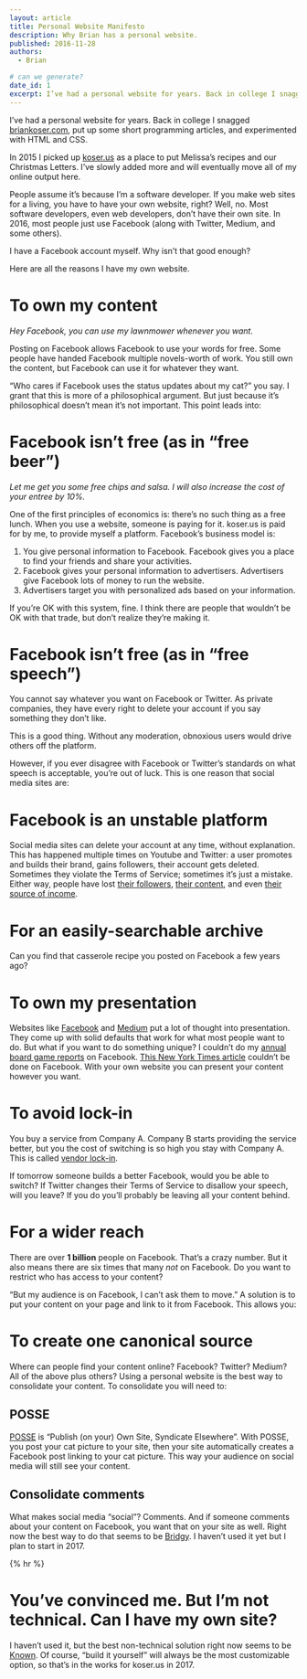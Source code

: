 ```yaml
---
layout: article
title: Personal Website Manifesto
description: Why Brian has a personal website.
published: 2016-11-28
authors:
  - Brian

# can we generate?
date_id: 1
excerpt: I’ve had a per­sonal web­site for years. Back in col­lege I snagged bri­ankoser.com, put up some short pro­gram­ming ar­ti­cles, and ex­per­i­mented with HTML and CSS.
---
```

I’ve had a personal website for years. Back in college I snagged [briankoser.com](http://briankoser.com), put up some short programming articles, and experimented with HTML and CSS.

In 2015 I picked up [koser.us](http://koser.us) as a place to put Melissa’s recipes and our Christmas Letters. I’ve slowly added more and will eventually move all of my online output here.

People assume it’s because I’m a software developer. If you make web sites for a living, you have to have your own website, right? Well, no. Most software developers, even web developers, don’t have their own site. In 2016, most people just use Facebook (along with Twitter, Medium, and some others).

I have a Facebook account myself. Why isn’t that good enough?

Here are all the reasons I have my own website.

# To own my content
*Hey Facebook, you can use my lawnmower whenever you want.*

Posting on Facebook allows Facebook to use your words for free. Some people have handed Facebook multiple novels-worth of work. You still own the content, but Facebook can use it for whatever they want.

“Who cares if Facebook uses the status updates about my cat?” you say. I grant that this is more of a philosophical argument. But just because it’s philosophical doesn’t mean it’s not important. This point leads into:

# Facebook isn’t free (as in “free beer”)
*Let me get you some free chips and salsa. I will also increase the cost of your entree by 10%.*

One of the first principles of economics is: there’s no such thing as a free lunch. When you use a website, someone is paying for it. koser.us is paid for by me, to provide myself a platform. Facebook’s business model is:

1. You give personal information to Facebook. Facebook gives you a place to find your friends and share your activities.
2. Facebook gives your personal information to advertisers. Advertisers give Facebook lots of money to run the website.
3. Advertisers target you with personalized ads based on your information.

If you’re OK with this system, fine. I think there are people that wouldn’t be OK with that trade, but don’t realize they’re making it.

# Facebook isn’t free (as in “free speech”)
You cannot say whatever you want on Facebook or Twitter. As private companies, they have every right to delete your account if you say something they don’t like.

This is a good thing. Without any moderation, obnoxious users would drive others off the platform.

However, if you ever disagree with Facebook or Twitter’s standards on what speech is acceptable, you’re out of luck. This is one reason that social media sites are:

# Facebook is an unstable platform
Social media sites can delete your account at any time, without explanation. This has happened multiple times on Youtube and Twitter: a user promotes and builds their brand, gains followers, their account gets deleted. Sometimes they violate the Terms of Service; sometimes it’s just a mistake. Either way, people have lost [their followers](https://marie-antoinettequeenoffrance.blogspot.com/2015/10/why-twitter-permanently-suspended-my.html), [their content](http://www.sciencealert.com/google-has-deleted-an-artist-s-blog-with-14-years-of-his-work), and even [their source of income](https://www.maxlaumeister.com/blog/google-is-deleting-your-favorite-youtube-videos/).

# For an easily-searchable archive
Can you find that casserole recipe you posted on Facebook a few years ago?

# To own my presentation
Websites like [Facebook](http://www.positivecomputing.org/2014/03/design-for-conflict-resolution-and.html) and [Medium](https://medium.design/crafting-link-underlines-on-medium-7c03a9274f9#.syb8bp65v) put a lot of thought into presentation. They come up with solid defaults that work for what most people want to do. But what if you want to do something unique? I couldn’t do my [annual board game reports](http://koser.us/games/) on Facebook. [This New York Times article](http://www.nytimes.com/interactive/2016/08/11/magazine/isis-middle-east-arab-spring-fractured-lands.html) couldn’t be done on Facebook. With your own website you can present your content however you want.

# To avoid lock-in
You buy a service from Company A. Company B starts providing the service better, but you the cost of switching is so high you stay with Company A. This is called [vendor lock-in](https://en.m.wikipedia.org/wiki/Vendor_lock-in).

If tomorrow someone builds a better Facebook, would you be able to switch? If Twitter changes their Terms of Service to disallow your speech, will you leave? If you do you’ll probably be leaving all your content behind.

# For a wider reach
There are over **1 billion** people on Facebook. That’s a crazy number. But it also means there are six times that many *not* on Facebook. Do you want to restrict who has access to your content?

“But my audience is on Facebook, I can’t ask them to move.” A solution is to put your content on your page and link to it from Facebook. This allows you:

# To create one canonical source
Where can people find your content online? Facebook? Twitter? Medium? All of the above plus others? Using a personal website is the best way to consolidate your content. To consolidate you will need to:

## POSSE
[POSSE](https://indieweb.org/POSSE) is “Publish (on your) Own Site, Syndicate Elsewhere”. With POSSE, you post your cat picture to your site, then your site automatically creates a Facebook post linking to your cat picture. This way your audience on social media will still see your content.

## Consolidate comments
What makes social media “social”? Comments. And if someone comments about your content on Facebook, you want that on your site as well. Right now the best way to do that seems to be [Bridgy](https://brid.gy/). I haven’t used it yet but I plan to start in 2017.

{% hr %}

# You’ve convinced me. But I’m not technical. Can I have my own site?

I haven’t used it, but the best non-technical solution right now seems to be [Known](https://withknown.com/). Of course, “build it yourself” will always be the most customizable option, so that’s in the works for koser.us in 2017.